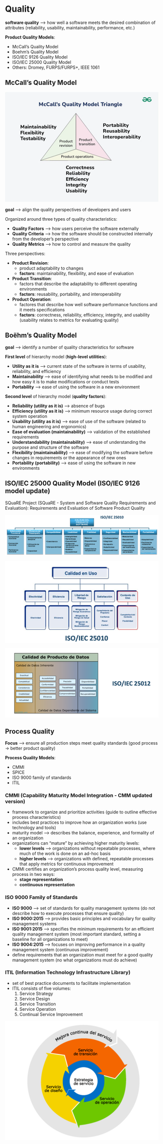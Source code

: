 # Quality
**software quality** --> how well a software meets the desired combination of attributes (reliability, usability, maintainability, performance, etc.)

**Product Quality Models**:
- McCall’s Quality Model
- Boehm’s Quality Model
- ISO/IEC 9126 Quality Model
- ISO/IEC 25000 Quality Model
- Others: Dromey, FURPS/FURPS+, IEEE 1061

## McCall’s Quality Model

![alt text](imgs/image.png)

**goal** --> align the quality perspectives of developers and users

Organized around three types of quality characteristics:
- **Quality Factors** --> how users perceive the software externally
- **Quality Criteria** --> how the software should be constructed internally from the developer’s perspective
- **Quality Metrics** --> how to control and measure the quality

Three perspectives:
- **Product Revision**:
    - product adaptability to changes
    - **factors**: maintainability, flexibility, and ease of evaluation
- **Product Transition**:
    - factors that describe the adaptability to different operating environments
    - **factors**: reusability, portability, and interoperability
- **Product Operation**:
    - factores that describe how well software performance functions and it meets specifications
    - **factors**: correctness, reliability, efficiency, integrity, and usability (usability relates to metrics for evaluating quality)

## Boëhm’s Quality Model
**goal** --> identify a number of quality characteristics for software

**First level** of hierarchy model (**high-level utilities**):
- **Utility as it is** --> current state of the software in terms of usability, reliability, and efficiency
- **Maintainability** --> ease of identifying what needs to be modified and how easy it is to make modifications or conduct tests
- **Portability** --> ease of using the software in a new environment

**Second level** of hierarchy model (**quality factors**):
- **Reliability (utility as it is)** --> absence of bugs
- **Efficiency (utility as it is)** --> minimum resource usage during correct system operation
- **Usability (utility as it is)** --> ease of use of the software (related to human engineering and ergonomics)
- **Ease of evaluation (maintainability)** --> validation of the established requirements
- **Understandability (maintainability)** --> ease of understanding the purpose and structure of the software
- **Flexibility (maintainability)** --> ease of modifying the software before changes in requirements or the appearance of new ones
- **Portability (portability)** --> ease of using the software in new environments

## ISO/IEC 25000 Quality Model (ISO/IEC 9126 model update)
SQuaRE Project (SQuaRE - System and Software Quality Requirements and Evaluation): Requirements and Evaluation of Software Product Quality

![alt text](<imgs/Screenshot 2025-01-21 alle 13.08.20.png>)

![alt text](<imgs/Screenshot 2025-01-21 alle 13.08.39.png>)

![alt text](<imgs/Screenshot 2025-01-21 alle 13.08.59.png>)

## Process Quality
**Focus** --> ensure all production steps meet quality standards (good process -> better product quality)

**Process Quality Models**:
- CMMI
- SPICE
- ISO 9000 family of standards
- ITIL

### CMMI (Capability Maturity Model Integration - CMM updated version)
- framework to organize and prioritize activities (guide to outline effective process characteristics)
- includes best practices to improve how an organization works (use technology and tools)
- maturity model --> describes the balance, experience, and formality of an organization
- organizations can “mature” by achieving higher maturity levels:
    - **lower levels** --> organizations without repeatable processes, where much of the work is done on an ad-hoc basis
    - **higher levels** --> organizations with defined, repeatable processes that apply metrics for continuous improvement
- CMMI certifies an organization’s process quality level, measuring process in two ways:
    - **stage representation**
    - **continuous representation**

### ISO 9000 Family of Standards
- **ISO 9000** --> set of standards for quality management systems (do not describe how to execute processes that ensure quality)
- **ISO 9000:2015** --> provides basic principles and vocabulary for quality management systems
- **ISO 9001:2015** --> specifies the minimum requirements for an efficient quality management system (most important standard, setting a baseline for all organizations to meet)
- **ISO 9004:2015** --> focuses on improving performance in a quality management system (continuous improvement)
- define requirements that an organization must meet for a good quality management system (no what organizations must do achieve)

### ITIL (Information Technology Infrastructure Library)
- set of best practice documents to facilitate implementation
- ITIL consists of five volumes:
    1. Service Strategy
    2. Service Design
    3. Service Transition
    4. Service Operation
    5. Continual Service Improvement

![alt text](<imgs/Screenshot 2025-01-21 alle 13.41.42.png>)